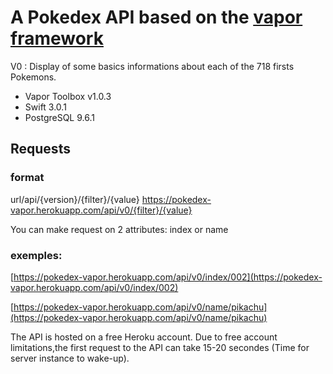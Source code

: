 # A Pokedex API based on the [vapor framework](https://vapor.codes/)


V0 : Display of some basics informations about each of the 718 firsts Pokemons.

- Vapor Toolbox v1.0.3
- Swift 3.0.1
- PostgreSQL 9.6.1


## Requests

### format

url/api/{version}/{filter}/{value}
https://pokedex-vapor.herokuapp.com/api/v0/{filter}/{value}

You can make request on 2 attributes: index or name


### exemples:

[https://pokedex-vapor.herokuapp.com/api/v0/index/002](https://pokedex-vapor.herokuapp.com/api/v0/index/002)

[https://pokedex-vapor.herokuapp.com/api/v0/name/pikachu](https://pokedex-vapor.herokuapp.com/api/v0/name/pikachu)

The API is hosted on a free Heroku account. Due to free account limitations,the first request to the API can take 15-20 secondes (Time for server instance to wake-up).
